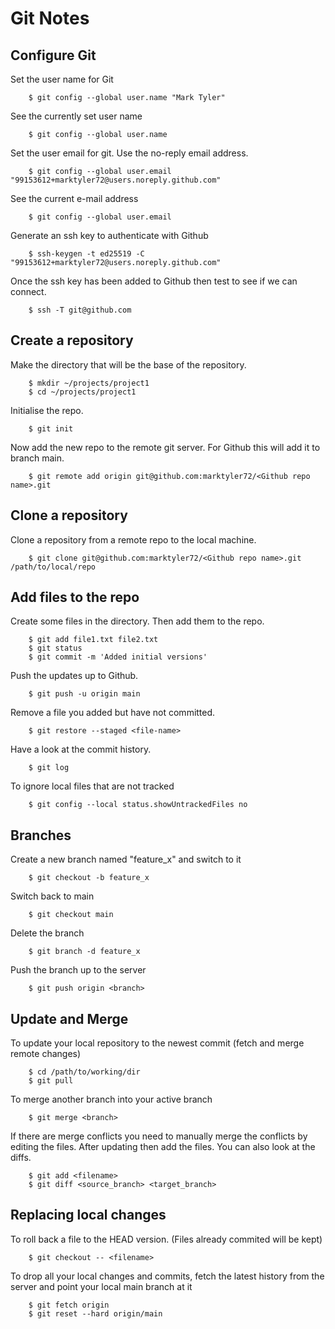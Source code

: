 Git Notes
=========

## Configure Git

Set the user name for Git  
~~~
    $ git config --global user.name "Mark Tyler"
~~~
See the currently set user name  
~~~
    $ git config --global user.name
~~~

Set the user email for git. Use the no-reply email address.  
~~~
    $ git config --global user.email "99153612+marktyler72@users.noreply.github.com"
~~~
See the current e-mail address  
~~~
    $ git config --global user.email
~~~

Generate an ssh key to authenticate with Github  
~~~
    $ ssh-keygen -t ed25519 -C "99153612+marktyler72@users.noreply.github.com"
~~~
Once the ssh key has been added to Github then test to see if we can connect.  
~~~
    $ ssh -T git@github.com
~~~

## Create a repository

Make the directory that will be the base of the repository.  
~~~
    $ mkdir ~/projects/project1
    $ cd ~/projects/project1
~~~

Initialise the repo.  
~~~
    $ git init
~~~

Now add the new repo to the remote git server. For Github this will add it to branch main.  
~~~
    $ git remote add origin git@github.com:marktyler72/<Github repo name>.git
~~~

## Clone a repository 
Clone a repository from a remote repo to the local machine.
~~~
    $ git clone git@github.com:marktyler72/<Github repo name>.git /path/to/local/repo
~~~

## Add files to the repo

Create some files in the directory. Then add them to the repo.  
~~~
    $ git add file1.txt file2.txt
    $ git status
    $ git commit -m 'Added initial versions'
~~~

Push the updates up to Github.  
~~~
    $ git push -u origin main
~~~
 
Remove a file you added but have not committed.
~~~
    $ git restore --staged <file-name>
~~~

Have a look at the commit history.  
~~~
    $ git log
~~~

To ignore local files that are not tracked
~~~
    $ git config --local status.showUntrackedFiles no
~~~

## Branches
Create a new branch named "feature_x" and switch to it
~~~
    $ git checkout -b feature_x
~~~
Switch back to main
~~~
    $ git checkout main
~~~
Delete the branch
~~~
    $ git branch -d feature_x
~~~
Push the branch up to the server
~~~
    $ git push origin <branch>
~~~

## Update and Merge
To update your local repository to the newest commit (fetch and merge remote changes)
~~~
    $ cd /path/to/working/dir
    $ git pull
~~~
To merge another branch into your active branch
~~~
    $ git merge <branch>
~~~
If there are merge conflicts you need to manually merge the conflicts by editing the files. After updating then add the files. You can also look at the diffs.
~~~
    $ git add <filename>
    $ git diff <source_branch> <target_branch>
~~~

## Replacing local changes
To roll back a file to the HEAD version. (Files already commited will be kept)
~~~
    $ git checkout -- <filename>
~~~

To drop all your local changes and commits, fetch the latest history from the server and point your local main branch at it
~~~
    $ git fetch origin
    $ git reset --hard origin/main
~~~
